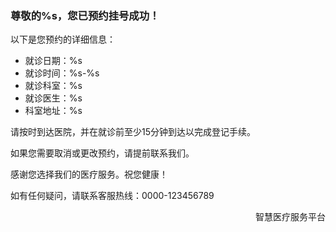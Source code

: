 ### 尊敬的%s，您已预约挂号成功！

以下是您预约的详细信息：

- 就诊日期：%s
- 就诊时间：%s-%s
- 就诊科室：%s
- 就诊医生：%s
- 科室地址：%s

请按时到达医院，并在就诊前至少15分钟到达以完成登记手续。

如果您需要取消或更改预约，请提前联系我们。

感谢您选择我们的医疗服务。祝您健康！

如有任何疑问，请联系客服热线：0000-123456789

<div align="right">
    <p>智慧医疗服务平台</p> 
